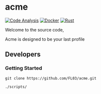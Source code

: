 # acme

[![Code Analysis](https://github.com/FL03/acme/actions/workflows/rust-clippy.yml/badge.svg)](https://github.com/FL03/acme/actions/workflows/rust-clippy.yml)
[![Docker](https://github.com/FL03/acme/actions/workflows/docker.yml/badge.svg)](https://github.com/FL03/acme/actions/workflows/docker.yml)
[![Rust](https://github.com/FL03/acme/actions/workflows/rust.yml/badge.svg)](https://github.com/FL03/acme/actions/workflows/rust.yml)

Welcome to the source code,

Acme is designed to be your last profile

## Developers

### Getting Started

    git clone https://github.com/FL03/acme.git

    ./scripts/
    